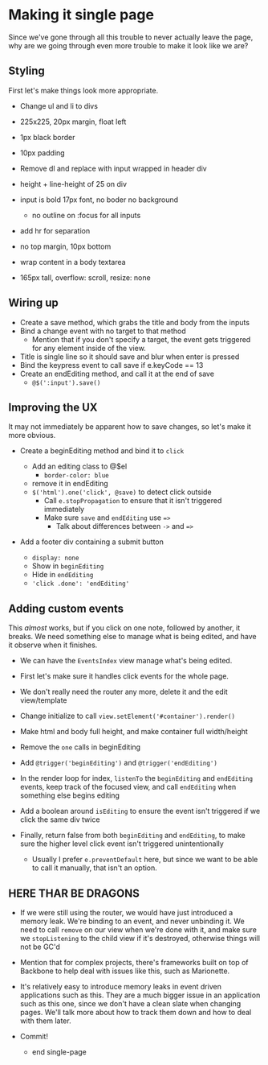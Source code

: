Making it single page
==

Since we've gone through all this trouble to never actually leave the page, why
are we going through even more trouble to make it look like we are?

Styling
--

First let's make things look more appropriate.

- Change ul and li to divs
- 225x225, 20px margin, float left
- 1px black border
- 10px padding

- Remove dl and replace with input wrapped in header div
- height + line-height of 25 on div
- input is bold 17px font, no boder no background
  - no outline on :focus for all inputs

- add hr for separation
- no top margin, 10px bottom

- wrap content in a body textarea
- 165px tall, overflow: scroll, resize: none

Wiring up
--

- Create a save method, which grabs the title and body from the inputs
- Bind a change event with no target to that method
  - Mention that if you don't specify a target, the event gets triggered for any
    element inside of the view.
- Title is single line so it should save and blur when enter is pressed
- Bind the keypress event to call save if e.keyCode == 13
- Create an endEditing method, and call it at the end of save
  - `@$(':input').save()`

Improving the UX
--

It may not immediately be apparent how to save changes, so let's make it more
obvious.

- Create a beginEditing method and bind it to `click`
  - Add an editing class to @$el
    - `border-color: blue`
  - remove it in endEditing
  - `$('html').one('click', @save)` to detect click outside
    - Call `e.stopPropagation` to ensure that it isn't triggered immediately
    - Make sure `save` and `endEditing` use `=>`
      - Talk about differences between `->` and `=>`

- Add a footer div containing a submit button
  - `display: none`
  - Show in `beginEditing`
  - Hide in `endEditing`
  - `'click .done': 'endEditing'`

Adding custom events
--

This *almost* works, but if you click on one note, followed by another, it
breaks. We need something else to manage what is being edited, and have it
observe when it finishes.

- We can have the `EventsIndex` view manage what's being edited.
- First let's make sure it handles click events for the whole page.
- We don't really need the router any more, delete it and the edit view/template
- Change initialize to call `view.setElement('#container').render()`
- Make html and body full height, and make container full width/height

- Remove the `one` calls in beginEditing
- Add `@trigger('beginEditing')` and `@trigger('endEditing')`
- In the render loop for index, `listenTo` the `beginEditing` and `endEditing`
  events, keep track of the focused view, and call `endEditing` when something
  else begins editing
- Add a boolean around `isEditing` to ensure the event isn't triggered if we
  click the same div twice
- Finally, return false from both `beginEditing` and `endEditing`, to make
  sure the higher level click event isn't triggered unintentionally
  - Usually I prefer `e.preventDefault` here, but since we want to be able to
    call it manually, that isn't an option.

HERE THAR BE DRAGONS
--

- If we were still using the router, we would have just introduced a memory
  leak. We're binding to an event, and never unbinding it. We need to call
  `remove` on our view when we're done with it, and make sure we `stopListening`
  to the child view if it's destroyed, otherwise things will not be GC'd
- Mention that for complex projects, there's frameworks built on top of
  Backbone to help deal with issues like this, such as Marionette.
- It's relatively easy to introduce memory leaks in event driven applications
  such as this. They are a much bigger issue in an application such as this
  one, since we don't have a clean slate when changing pages. We'll talk more
  about how to track them down and how to deal with them later.

- Commit!
  - end single-page
